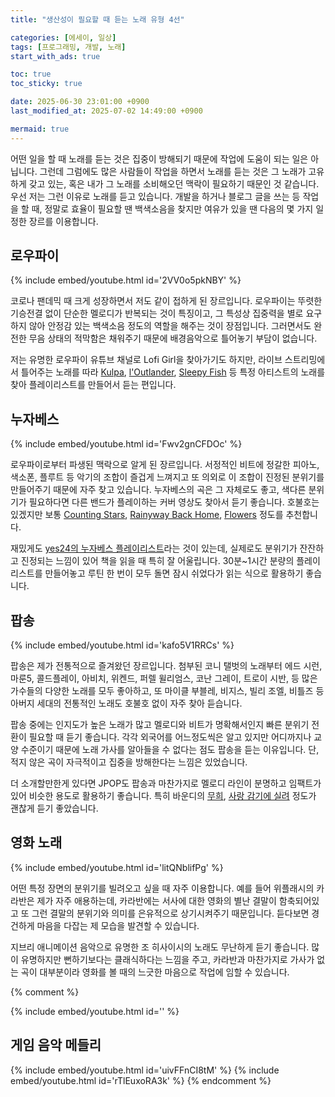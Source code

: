```yaml
---
title: "생산성이 필요할 때 듣는 노래 유형 4선"

categories: [에세이, 일상]
tags: [프로그래밍, 개발, 노래]
start_with_ads: true

toc: true
toc_sticky: true

date: 2025-06-30 23:01:00 +0900
last_modified_at: 2025-07-02 14:49:00 +0900

mermaid: true
---
```


어떤 일을 할 때 노래를 듣는 것은 집중이 방해되기 때문에 작업에 도움이 되는 일은 아닙니다. 그런데 그럼에도 많은 사람들이 작업을 하면서 노래를 듣는 것은 그 노래가 고유하게 갖고 있는, 혹은 내가 그 노래를 소비해오던 맥락이 필요하기 때문인 것 같습니다. 우선 저는 그런 이유로 노래를 듣고 있습니다. 개발을 하거나 블로그 글을 쓰는 등 작업을 할 때, 정말로 효율이 필요할 땐 백색소음을 찾지만 여유가 있을 땐 다음의 몇 가지 일정한 장르를 이용합니다.

## **로우파이**

{% include embed/youtube.html id='2VV0o5pkNBY' %}

코로나 팬데믹 때 크게 성장하면서 저도 같이 접하게 된 장르입니다. 로우파이는 뚜렷한 기승전결 없이 단순한 멜로디가 반복되는 것이 특징이고, 그 특성상 집중력을 별로 요구하지 않아 안정감 있는 백색소음 정도의 역할을 해주는 것이 장점입니다. 그러면서도 완전한 무음 상태의 적막함은 채워주기 때문에 배경음악으로 틀어놓기 부담이 없습니다.

저는 유명한 로우파이 유튜브 채널로 Lofi Girl을 찾아가기도 하지만, 라이브 스트리밍에서 틀어주는 노래를 따라 [Kulpa](https://www.youtube.com/@Kupla/featured), [l'Outlander](https://www.youtube.com/@loutlander/featured), [Sleepy Fish](https://www.youtube.com/channel/UCNR1Pzl2T9biZWAbOXZPUwQ) 등 특정 아티스트의 노래를 찾아 플레이리스트를 만들어서 듣는 편입니다.

## **누자베스**

{% include embed/youtube.html id='Fwv2gnCFDOc' %}

로우파이로부터 파생된 맥락으로 알게 된 장르입니다. 서정적인 비트에 정갈한 피아노, 색소폰, 플루트 등 악기의 조합이 즐겁게 느껴지고 또 의외로 이 조합이 진정된 분위기를 만들어주기 때문에 자주 찾고 있습니다. 누자베스의 곡은 그 자체로도 좋고, 색다른 분위기가 필요하다면 다른 밴드가 플레이하는 커버 영상도 찾아서 듣기 좋습니다. 호불호는 있겠지만 보통 [Counting Stars](https://www.youtube.com/watch?v=IXa0kLOKfwQ&list=RDIXa0kLOKfwQ&start_radio=1), [Rainyway Back Home](https://www.youtube.com/watch?v=IQwvN_G7axc&list=RDIQwvN_G7axc&start_radio=1), [Flowers](https://www.youtube.com/watch?v=JG_6yh-nIaE&list=RDJG_6yh-nIaE&start_radio=1) 정도를 추천합니다.

재밌게도 [yes24의 누자베스 플레이리스트](https://www.youtube.com/watch?v=9CSjtzOueFo)라는 것이 있는데, 실제로도 분위기가 잔잔하고 진정되는 느낌이 있어 책을 읽을 때 특히 잘 어울립니다. 30분~1시간 분량의 플레이리스트를 만들어놓고 루틴 한 번이 모두 돌면 잠시 쉬었다가 읽는 식으로 활용하기 좋습니다.

## **팝송**

{% include embed/youtube.html id='kafo5V1RRCs' %}

팝송은 제가 전통적으로 즐겨왔던 장르입니다. 첨부된 코니 탤벗의 노래부터 에드 시런, 마룬5, 콜드플레이, 아비치, 위켄드, 퍼렐 윌리엄스, 코난 그레이, 트로이 시반, 등 많은 가수들의 다양한 노래를 모두 좋아하고, 또 마이클 부블레, 비지스, 빌리 조엘, 비틀즈 등 아버지 세대의 전통적인 노래도 호불호 없이 자주 찾아 듣습니다.

팝송 중에는 인지도가 높은 노래가 많고 멜로디와 비트가 명확해서인지 빠른 분위기 전환이 필요할 때 듣기 좋습니다. 각각 외국어를 어느정도씩은 알고 있지만 어디까지나 교양 수준이기 때문에 노래 가사를 알아들을 수 없다는 점도 팝송을 듣는 이유입니다. 단, 적지 않은 곡이 자극적이고 집중을 방해한다는 느낌은 있었습니다.

더 소개할만한게 있다면 JPOP도 팝송과 마찬가지로 멜로디 라인이 분명하고 임팩트가 있어 비슷한 용도로 활용하기 좋습니다. 특히 바운디의 [무희](https://www.youtube.com/watch?v=7HgJIAUtICU), [사랑 감기에 실려](https://www.youtube.com/watch?v=7HgJIAUtICU) 정도가 괜찮게 듣기 좋았습니다.

## **영화 노래**

{% include embed/youtube.html id='litQNblifPg' %}

어떤 특정 장면의 분위기를 빌려오고 싶을 때 자주 이용합니다. 예를 들어 위플래시의 카라반은 제가 자주 애용하는데, 카라반에는 서사에 대한 영화의 별난 결말이 함축되어있고 또 그런 결말의 분위기와 의미를 은유적으로 상기시켜주기 때문입니다. 듣다보면 경건하게 마음을 다잡는 제 모습을 발견할 수 있습니다.

지브리 애니메이션 음악으로 유명한 조 히사이시의 노래도 무난하게 듣기 좋습니다. 많이 유명하지만 뻔하기보다는 클래식하다는 느낌을 주고, 카라반과 마찬가지로 가사가 없는 곡이 대부분이라 영화를 볼 때의 느긋한 마음으로 작업에 임할 수 있습니다.

{% comment %}

{% include embed/youtube.html id='' %}

## **게임 음악 메들리**

{% include embed/youtube.html id='uivFFnCI8tM' %}
{% include embed/youtube.html id='rTlEuxoRA3k' %}
{% endcomment %}